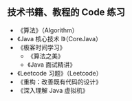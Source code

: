 ## 技术书籍、教程的 Code 练习

- 《算法》（Algorithm） 
- 《Java 核心技术 I》（CoreJava）
- 《极客时间学习》
  - 《算法之美》
  - 《Java 面试精讲》
- 《Leetcode 习题》（Leetcode）
- 《重构：改善既有代码的设计》
- 《深入理解 Java 虚拟机》